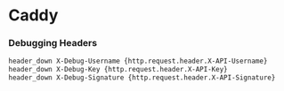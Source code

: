 # Caddy

### Debugging Headers
```html
header_down X-Debug-Username {http.request.header.X-API-Username}
header_down X-Debug-Key {http.request.header.X-API-Key}
header_down X-Debug-Signature {http.request.header.X-API-Signature}
```
